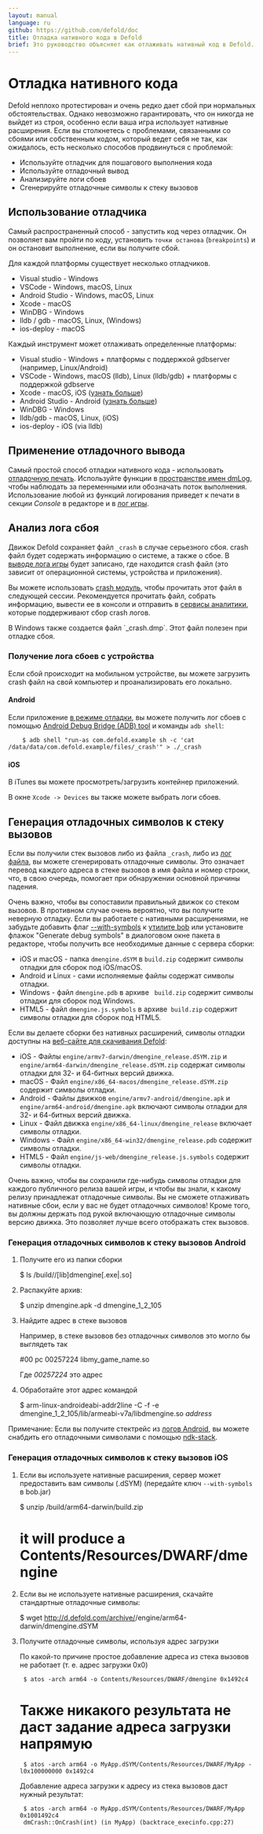```yaml
---
layout: manual
language: ru
github: https://github.com/defold/doc
title: Отладка нативного кода в Defold
brief: Это руководство объясняет как отлаживать нативный код в Defold.
---
```


# Отладка нативного кода

Defold неплохо протестирован и очень редко дает сбой при нормальных обстоятельствах. Однако невозможно гарантировать, что он никогда не выйдет из строя, особенно если ваша игра использует нативные расширения. Если вы столкнетесь с проблемами, связанными со сбоями или собственным кодом, который ведет себя не так, как ожидалось, есть несколько способов продвинуться с проблемой:

* Используйте отладчик для пошагового выполнения кода
* Используйте отладочный вывод
* Анализируйте логи сбоев
* Сгенерируйте отладочные символы к стеку вызовов


## Использование отладчика

Самый распространенный способ - запустить код через отладчик. Он позволяет вам пройти по коду, установить `точки останова` (`breakpoints`) и он остановит выполнение, если вы получите сбой.

Для каждой платформы существует несколько отладчиков.

* Visual studio - Windows
* VSCode - Windows, macOS, Linux
* Android Studio - Windows, macOS, Linux
* Xcode - macOS
* WinDBG - Windows
* lldb / gdb - macOS, Linux, (Windows)
* ios-deploy - macOS

Каждый инструмент может отлаживать определенные платформы:

* Visual studio - Windows + платформы с поддержкой gdbserver (например, Linux/Android)
* VSCode - Windows, macOS (lldb), Linux (lldb/gdb) + платформы с поддержкой gdbserve
* Xcode -  macOS, iOS ([узнать больше](/ru/manuals/debugging-native-code-ios))
* Android Studio - Android ([узнать больше](/ru/manuals/debugging-native-code-android))
* WinDBG - Windows
* lldb/gdb - macOS, Linux, (iOS)
* ios-deploy - iOS (via lldb)


## Применение отладочного вывода

Самый простой способ отладки нативного кода - использовать [отладочную печать](http://en.wikipedia.org/wiki/Debugging#Techniques). Используйте функции в [пространстве имен dmLog](/ref/stable/dmLog/), чтобы наблюдать за переменными или обозначать поток выполнения. Использование любой из функций логирования приведет к печати в секции *Console* в редакторе и в [лог игры](/ru/manuals/debugging-game-and-system-logs).


## Анализ лога сбоя

Движок Defold сохраняет файл `_crash` в случае серьезного сбоя. crash файл будет содержать информацию о системе, а также о сбое. В [выводе лога игры](/ru/manuals/debugging-game-and-system-logs) будет записано, где находится crash файл (это зависит от операционной системы, устройства и приложения).

Вы можете использовать [crash модуль](https://www.defold.com/ref/crash/), чтобы прочитать этот файл в следующей сессии. Рекомендуется прочитать файл, собрать информацию, вывести ее в консоли и отправить в [сервисы аналитики](/tags/stars/analytics/), которые поддерживают сбор crash логов.

<div class='important' markdown='1'>
В Windows также создается файл `_crash.dmp`. Этот файл полезен при отладке сбоя.
</div>

### Получение лога сбоев с устройства

Если сбой происходит на мобильном устройстве, вы можете загрузить crash файл на свой компьютер и проанализировать его локально.

#### Android

Если приложение [в режиме отладки](/ru/manuals/project-settings/#android), вы можете получить лог сбоев с помощью [Android Debug Bridge (ADB) tool](https://developer.android.com/studio/command-line/adb.html) и команды `adb shell`:

```
	$ adb shell "run-as com.defold.example sh -c 'cat /data/data/com.defold.example/files/_crash'" > ./_crash
```

#### iOS

В iTunes вы можете просмотреть/загрузить контейнер приложений.

В окне `Xcode -> Devices` вы также можете выбрать логи сбоев.


## Генерация отладочных символов к стеку вызовов

Если вы получили стек вызовов либо из файла `_crash`, либо из [лог файла](/ru/manuals/debugging-game-and-system-logs), вы можете сгенерировать отладочные символы. Это означает перевод каждого адреса в стеке вызовов в имя файла и номер строки, что, в свою очередь, помогает при обнаружении основной причины падения.

Очень важно, чтобы вы сопоставили правильный движок со стеком вызовов. В противном случае очень вероятно, что вы получите неверную отладку. Если вы работаете с нативными расширениями, не забудьте добавить флаг [--with-symbols](https://www.defold.com/ru/manuals/bob/) к [утилите bob](https://www.defold.com/ru/manuals/bob/) или установите флажок "Generate debug symbols" в диалоговом окне пакета в редакторе, чтобы получить все необходимые данные с сервера сборки:

* iOS и macOS - папка `dmengine.dSYM` в `build.zip` содержит символы отладки для сборок под iOS/macOS.
* Android и Linux - сами исполняемые файлы содержат символы отладки.
* Windows - файл `dmengine.pdb` в архиве ` build.zip` содержит символы отладки для сборок под Windows.
* HTML5 - файл `dmengine.js.symbols` в архиве` build.zip` содержит символы отладки для сборок под HTML5.

Если вы делаете сборки без нативных расширений, символы отладки доступны на [веб-сайте для скачивания Defold](http://d.defold.com):

* iOS - Файлы `engine/armv7-darwin/dmengine_release.dSYM.zip` и` engine/arm64-darwin/dmengine_release.dSYM.zip` содержат символы отладки для 32- и 64-битных версий движка.
* macOS - Файл `engine/x86_64-macos/dmengine_release.dSYM.zip` содержит символы отладки.
* Android - Файлы движков `engine/armv7-android/dmengine.apk` и `engine/arm64-android/dmengine.apk` включают символы отладки для 32- и 64-битных версий движка.
* Linux - Файл движка `engine/x86_64-linux/dmengine_release` включает символы отладки.
* Windows - Файл `engine/x86_64-win32/dmengine_release.pdb` содержит символы отладки.
* HTML5 - Файл `engine/js-web/dmengine_release.js.symbols` содержит символы отладки.

<div class='important' markdown='1'>
Очень важно, чтобы вы сохранили где-нибудь символы отладки для каждого публичного релиза вашей игры, и чтобы вы знали, к какому релизу принадлежат отладочные символы. Вы не сможете отлаживать нативные сбои, если у вас не будет отладочных символов! Кроме того, вы должны держать под рукой включающую отладочные символы версию движка. Это позволяет лучше всего отображать стек вызовов.
</div>

### Генерация отладочных символов к стеку вызовов Android

1. Получите его из папки сборки

	$ ls <project>/build/<platform>/[lib]dmengine[.exe|.so]

1. Распакуйте архив:

	$ unzip dmengine.apk -d dmengine_1_2_105

1. Найдите адрес в стеке вызовов

    Например, в стеке вызовов без отладочных символов это могло бы выглядеть так

	#00 pc 00257224 libmy_game_name.so

	Где *00257224* это адрес

1. Обработайте этот адрес командой

    $ arm-linux-androideabi-addr2line -C -f -e dmengine_1_2_105/lib/armeabi-v7a/libdmengine.so _address_

Примечание: Если вы получите стектрейс из [логов Android](/ru/manuals/debugging-game-and-system-logs), вы можете снабдить его отладочными символами с помощью [ndk-stack](https://developer.android.com/ndk/guides/ndk-stack.html).

### Генерация отладочных символов к стеку вызовов iOS

1. Если вы используете нативные расширения, сервер может предоставить вам символы (.dSYM) (передайте ключ `--with-symbols` в bob.jar)

	$ unzip <project>/build/arm64-darwin/build.zip
	# it will produce a Contents/Resources/DWARF/dmengine

1. Если вы не используете нативные расширения, скачайте стандартные отладочные символы:

	$ wget http://d.defold.com/archive/<sha1>/engine/arm64-darwin/dmengine.dSYM

1. Получите отладочные символы, используя адрес загрузки

    По какой-то причине простое добавление адреса из стека вызовов не работает (т. е. адрес загрузки 0x0)

		$ atos -arch arm64 -o Contents/Resources/DWARF/dmengine 0x1492c4

	# Также никакого результата не даст задание адреса загрузки напрямую

		$ atos -arch arm64 -o MyApp.dSYM/Contents/Resources/DWARF/MyApp -l0x100000000 0x1492c4

    Добавление адреса загрузки к адресу из стека вызовов даст нужный результат:

		$ atos -arch arm64 -o MyApp.dSYM/Contents/Resources/DWARF/MyApp 0x1001492c4
		dmCrash::OnCrash(int) (in MyApp) (backtrace_execinfo.cpp:27)
